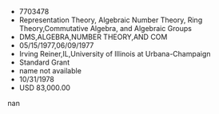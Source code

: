 
* 7703478
* Representation Theory, Algebraic Number Theory, Ring Theory,Commutative Algebra, and Algebraic Groups
* DMS,ALGEBRA,NUMBER THEORY,AND COM
* 05/15/1977,06/09/1977
* Irving Reiner,IL,University of Illinois at Urbana-Champaign
* Standard Grant
*   name not available
* 10/31/1978
* USD 83,000.00

nan
